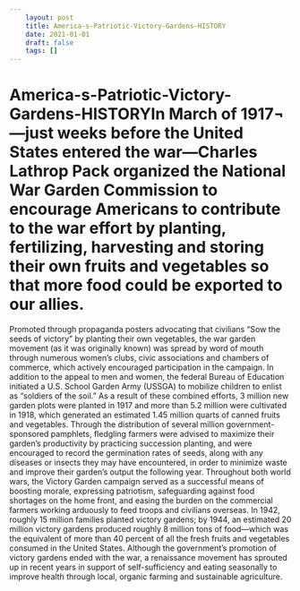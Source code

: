 ```yaml
---
 	layout: post
 	title: America-s-Patriotic-Victory-Gardens-HISTORY
 	date: 2021-01-01
 	draft: false
 	tags: []
---
```


# America-s-Patriotic-Victory-Gardens-HISTORYIn March of 1917¬—just weeks before the United States entered the war—Charles Lathrop Pack organized the National War Garden Commission to encourage Americans to contribute to the war effort by planting, fertilizing, harvesting and storing their own fruits and vegetables so that more food could be exported to our allies.
Promoted through propaganda posters advocating that civilians “Sow the seeds of victory” by planting their own vegetables, the war garden movement (as it was originally known) was spread by word of mouth through numerous women’s clubs, civic associations and chambers of commerce, which actively encouraged participation in the campaign.
In addition to the appeal to men and women, the federal Bureau of Education initiated a U.S. School Garden Army (USSGA) to mobilize children to enlist as “soldiers of the soil.” As a result of these combined efforts, 3 million new garden plots were planted in 1917 and more than 5.2 million were cultivated in 1918, which generated an estimated 1.45 million quarts of canned fruits and vegetables.
Through the distribution of several million government-sponsored pamphlets, fledgling farmers were advised to maximize their garden’s productivity by practicing succession planting, and were encouraged to record the germination rates of seeds, along with any diseases or insects they may have encountered, in order to minimize waste and improve their garden’s output the following year.
Throughout both world wars, the Victory Garden campaign served as a successful means of boosting morale, expressing patriotism, safeguarding against food shortages on the home front, and easing the burden on the commercial farmers working arduously to feed troops and civilians overseas.
In 1942, roughly 15 million families planted victory gardens; by 1944, an estimated 20 million victory gardens produced roughly 8 million tons of food—which was the equivalent of more than 40 percent of all the fresh fruits and vegetables consumed in the United States.
Although the government’s promotion of victory gardens ended with the war, a renaissance movement has sprouted up in recent years in support of self-sufficiency and eating seasonally to improve health through local, organic farming and sustainable agriculture.

